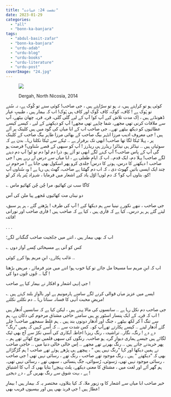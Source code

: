 ```yaml
---
title: "نشست 24: عیادت"
date: 2023-01-29
categories: 
  - "all"
  - "bonn-ka-banjara"
tags: 
  - "abdul-basit-zafar"
  - "bonn-ka-banjara"
  - "urdu-adab"
  - "urdu-blog"
  - "urdu-books"
  - "urdu-literature"
  - "urdu-post"
coverImage: "24.jpg"
---
```


<figure>

![](images/24-300x243.jpg)

<figcaption>

Dergah, North Nicosia, 2014

</figcaption>

</figure>

کوئی ہو تو کراہتے ہیں، نہ ہو تو سرّاہتے ہیں ، جی صاحب! کوئی سنے تو کُوک ہے، نہ سُنے تو ہُوک ہے ! کاف، کوک، کاف کُوک اور کاف ہی ہُوک! اب کہ بیمار ہیں ، طبیبِ عیار ڈھونڈتے ہیں ، اِک مدت تلاش کیے آپ کو! آپ کے لیے گلی گلی، قریہ قریہ چھان بیٹھے، آپ سے ملاقات کرنی تھی مجھے، شفا چاہیے تھی مجھے! آپ کو دیکھنے کے لیے ، کیسے کیسے عطائیوں کو دیکھ بیٹھے تھے.. جی صاحب اب کے ابا میاں کی گود میں ہیں کلینک پر آئے ہیں ! جی معروف ادیب مرزا اطؔہر بیگ صاحب کے بھائی مرزا طاؔہر بیگ صاحب کے کلینک پر ، پہلا ٹیکا لگا تھا صاحب! ابھی تک برقرار ہے .. ٹیکے سے ٹیکا نکلتا رہا.. بدن ہے کہ سوئیاں ہیں .. نیڈلز ہی نیڈلز! ریڈرز ہی ریڈرز ! آپ کو سبھی کے قصے سُناوں؟ فرصت ہو گی آپ کے پاس صاحب؟ آپ کہنے لگے ابھی تو آئے ہو، ذرا دم لو! دم تو لو! آپ دم دینے لگے صاحب! پہلا دم، ایک قدم.. اب کہ ایامِ طفلی ہے ، ابا میاں سے درس لے رہے ہیں ! جی صاحب ! دیکھنے کا درس، ہونے کا درس! جلدی کرو پھر اسکول بھی جانا ہے ! مرحوم نے چند ایک ایسی باتیں گھوٹ دی ، کہ اب دم گھٹتا ہے صاحب، گھٹ ہی رہا ہے ! وہ سُناوں آپ کو، بتاوں آپ کو؟ کہ دم لوں! اوّل یاد کیے اشعار میں فرمایا ، شہزاد پُتر یاد کر لو!

؎ کاگا سب تن کھائیو، مرا چُن چُن کھائیو ماس

دو نیناں مت کھائیوں مُجھے پیا ملن کی آس

جی صاحب ، ننھے نکورے نینیا سے ہم دیکھا کیے ! آپ کی طرف ! پڑھتے گئے ، ہر ہر سبق، لیتے گئے ہر ہر درس.. کیا ہے کہ قاری ہیں ، کیا ہے کہ صاحب ہیں ! قاری صاحب اور نورانی قائدہ!

. . .

اب کہ بھی بیمار ہیں ، اتنے میں جگؔجیت صاحب گنگنانے لگے؛

؎ کس کو آتی ہے مسیحائی کِسے آواز دوں

غاؔلب پکارے، ابنِ مریم ہوا کرے کوئی ..

اب کہ ابنِ مریم سا مسیحا مل جائے تو کیا خوب ہو! اتنے میں میؔر فرمائے ، مریض بڑھتا گیا .. جُوں جُوں دوا کی !

جی اِنہی اشعار و افکار نے بیمار کیا ہے صاحب !

ایسے میں عزیز میاؔں قوالی کرنے لگے سامنے ہارمونیم ہے اور باآوازِ بلند کہتے ہیں ؎ مریضِ محبت اُنہی کا فسانہ سناتا رہا .. دم نکلتے نکلتے!

جی صاحب دم نکل رہا ہے .. سانسوں کی مالا پہنے ہیں ، لیکن کیا ہے کہ سانسیں اُدھار ہیں ! اب کہ قریہ کے ایک پنسار اسٹور پر ہیں سامنے حاجی مشتاؔق مرحوم کی دکان ہے، ہم سے تنگ آ کر لکھ بیٹھے ، جنگ اور اُدھار دونوں بند ہیں ۔ ہم غلط سمجھے صاحب! چلے گئے اُدھار لینے .. کیسے پکارتے تھےآپ کو.. کس شدت سے .. کہ اُسے کہیں کہ ہمیں “رنگ” دے دے ! رنگ، نگار.. تراشیدہ ، رنگ ریزہ! احاطہ آبکاؔری کی اُسی نکڑ سے آج بھی ٹیک لگائے ہیں جیسے ہماری دیوارِ گریہ ہو صاحب۔ رنگوں کی سبھی قلمیں نوچ کھائے تھے ہم .. پھر خریدنے جاتے ہیں .. رنگ بھرنے تھے مجھے .. اِس خالی خالی دنیا میں .. حاجی صاحب نے ہمیں دیکھا اور کہا “رنگ نہیں ہیں “ ، پیچھے ہی پڑھے ہوئے تھے صاحب ! ہم گڑگڑائے بھی کہ “دیکھتے “ ہیں ۔ رنگ موجود تھے صاحب ، رنگ تھے ، رسائی نہیں تھی ! جی صاحب ، رسائی موجود نہیں تھی، رَسوئی، رُسوائی، جگ ہنسائی ، سبھی تھے ، رسائی نہیں تھی۔ ہم گھر آئے اور لغت میں ، مشتاق کا معنی دیکھے، پلٹ پہنچے! بتایا بھی کہ آپ کا اشتیاق ہے ، بہت شوق سے رنگ بھریں گے ، دے دیجیے !

خیر صاحب ابا میاں سے اشعار کا وہ زیور ملا، کہ کیا بتلاوں، مختصر یہ کہ بیمار ہیں ! بیمارِ عطارؔ ہیں ! جی فریدؔ بھی ہیں اور بیسیوں فریب بھی!
